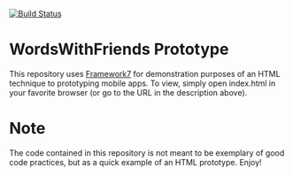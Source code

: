 [![Build Status](https://travis-ci.org/nolimits4web/Framework7.svg?branch=master)](https://travis-ci.org/nolimits4web/Framework7)

WordsWithFriends Prototype
==========

This repository uses [Framework7](https://github.com/nolimits4web/Framework7) for demonstration purposes of an HTML technique to prototyping mobile apps. To view, simply open index.html in your favorite browser (or go to the URL in the description above).

# Note
The code contained in this repository is not meant to be exemplary of good code practices, but as a quick example of an HTML prototype. Enjoy!
